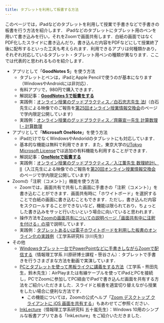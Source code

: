 ```yaml
---
title: タブレットを利用して板書する方法
---
```


このページでは，iPadなどのタブレットを利用して授業で手書きなどで手書きの板書を行う方法を紹介します．
iPadなどのタブレットにタブレット用のペンを用いて書き込みを行い，それをZoomで画面共有します．白紙の画面ではなくPDF化したスライドに書き込んだり，書き込んだ内容をPDFなどにして授業終了後に配布するといった工夫も考えられます．利用できるアプリは何種類かあり，それぞれ対応しているタブレット・タブレット用ペンの種類が異なります．ここでは代表的と思われるものを紹介します．

- アプリとして「**GoodNotes 5**」を使う方法
    - タブレットとペンは，iPadとApple Pencilで使うのが基本になります（WindowsやAndroidには非対応）．
    - 有料アプリで，980円で購入できます．
    - 解説記事：**[GoodNotes 5で板書をする](/articles/goodnotes-writing)**
    - 実践例：[オンライン授業のグッドプラクティス／白石忠志先生 法Ⅰ](/good-practice/interview/shiraishi)（白石先生による映像でのご報告を[第25回オンライン授業情報交換会](/events/luncheon/2020-12-23/)のページで学内限定公開しています）
    - 実践例：[オンライン授業のグッドプラクティス／齊藤宣一先生 計算数理I・計算数理](/good-practice/interview/saito)
- アプリとして「**Microsoft OneNote**」を使う方法
    - iPadだけでなくWindowsやAndoridのタブレットにも対応しています．
    - 基本的な機能は無料で利用できます．また，東京大学の[UTokyo Microsoft License](https://www.u-tokyo.ac.jp/adm/dics/ja/mslicense.html)では追加の有料機能も利用することができます．
    - 解説記事：**[OneNoteで板書する](/articles/onenote-whiteboard)**
    - 実践例：[オンライン授業のグッドプラクティス／入江薫先生 数理統計I、II](/good-practice/interview/irie)（入江先生による映像でのご報告を[第20回オンライン授業情報交換会](/events/luncheon/2020-11-18/)のページで学内限定公開しています）
- Zoomの「注釈（コメント）」機能を使う方法
    - Zoomでは，画面共有で共有した画面に手書きの「注釈（コメント）」を書き込むことができます．画面共有時に「ホワイトボード」を選択することで白紙の画面に書き込むこともできます．ただし，書き込んだ内容をスクロールすることができないなど，機能は限られており，ちょっとした書き込みをサッと行いたいという場合に向いていると思われます．
    - 操作方法を[Zoomの画面共有についての説明ページ「画面共有中に注釈を付ける」の項](/zoom/how/common/sharing_screen#画面共有中に注釈を付ける)で説明しています．
    - 実践例：[タブレットあるいは電子ホワイトボードを利用した板書のオンライン化の実践例](http://noneq.c.u-tokyo.ac.jp/online_lecture.html)（工学系研究科 沙川先生）
- その他
    - [Windowsタブレット一台でPowerPointなどに手書きしながらZoomで配信する](https://www.youtube.com/watch?v=gj-xBZEgt-A)（情報理工学系 川原研博士課程・笹谷さん）：タブレットで手書きを行うさまざまな方法を動画で実演しています．
    - [PCとタブレットを使って黒板ライクに講義をする方法](/online/shared/pc+ipad.pdf)（工学系・熊田先生，鈴木先生）：AirPlayまたは有線ケーブルを使ってiPadとPCを接続し，PCでZoomに参加してPC経由でiPadで書き込んだ画面を共有する方法をご紹介いただきました．スライドと板書を適宜切り替えながら授業をしたい場合に便利な方法です．
        - この機能については，Zoomの公式ヘルプ「[Zoom デスクトップ クライアントに iOS 画面を共有する](https://support.zoom.us/hc/ja/articles/201379235-Zoom%E3%83%87%E3%82%B9%E3%82%AF%E3%83%88%E3%83%83%E3%83%97%E3%82%AF%E3%83%A9%E3%82%A4%E3%82%A2%E3%83%B3%E3%83%88%E3%82%92%E4%BD%BF%E7%94%A8%E3%81%97%E3%81%A6iOS%E7%94%BB%E9%9D%A2%E5%85%B1%E6%9C%89)」もあわせてご参照ください．
    - [InkLecture](https://www-ui.is.s.u-tokyo.ac.jp/~takeo/inklecture/index-j.html)（情報理工学系研究科 五十嵐先生）：Windows 10用のシンプルな板書アプリである「InkLecture」をご紹介いただきました．

